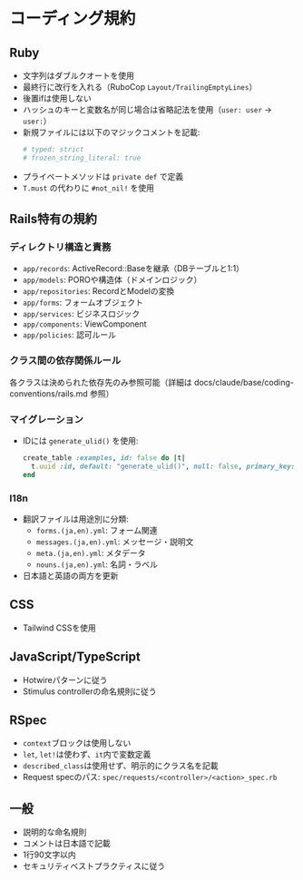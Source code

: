 # コーディング規約

## Ruby
- 文字列はダブルクオートを使用
- 最終行に改行を入れる（RuboCop `Layout/TrailingEmptyLines`）
- 後置ifは使用しない
- ハッシュのキーと変数名が同じ場合は省略記法を使用（`user: user` → `user:`）
- 新規ファイルには以下のマジックコメントを記載:
  ```ruby
  # typed: strict
  # frozen_string_literal: true
  ```
- プライベートメソッドは `private def` で定義
- `T.must` の代わりに `#not_nil!` を使用

## Rails特有の規約

### ディレクトリ構造と責務
- `app/records`: ActiveRecord::Baseを継承（DBテーブルと1:1）
- `app/models`: POROや構造体（ドメインロジック）
- `app/repositories`: RecordとModelの変換
- `app/forms`: フォームオブジェクト
- `app/services`: ビジネスロジック
- `app/components`: ViewComponent
- `app/policies`: 認可ルール

### クラス間の依存関係ルール
各クラスは決められた依存先のみ参照可能（詳細は docs/claude/base/coding-conventions/rails.md 参照）

### マイグレーション
- IDには `generate_ulid()` を使用:
  ```ruby
  create_table :examples, id: false do |t|
    t.uuid :id, default: "generate_ulid()", null: false, primary_key: true
  end
  ```

### I18n
- 翻訳ファイルは用途別に分類:
  - `forms.(ja,en).yml`: フォーム関連
  - `messages.(ja,en).yml`: メッセージ・説明文
  - `meta.(ja,en).yml`: メタデータ
  - `nouns.(ja,en).yml`: 名詞・ラベル
- 日本語と英語の両方を更新

## CSS
- Tailwind CSSを使用

## JavaScript/TypeScript
- Hotwireパターンに従う
- Stimulus controllerの命名規則に従う

## RSpec
- `context`ブロックは使用しない
- `let`, `let!`は使わず、`it`内で変数定義
- `described_class`は使用せず、明示的にクラス名を記載
- Request specのパス: `spec/requests/<controller>/<action>_spec.rb`

## 一般
- 説明的な命名規則
- コメントは日本語で記載
- 1行90文字以内
- セキュリティベストプラクティスに従う